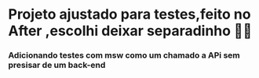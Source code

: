 # Projeto ajustado para testes,feito no After ,escolhi deixar separadinho 🚀😁
### Adicionando testes com msw como um chamado a APi sem presisar de um back-end
